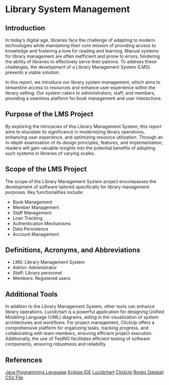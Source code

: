 # Library System Management

## Introduction

In today’s digital age, libraries face the challenge of adapting to modern technologies while maintaining their core mission of providing access to knowledge and fostering a love for reading and learning. Manual systems for library management are often inefficient and prone to errors, hindering the ability of libraries to effectively serve their patrons. To address these challenges, the development of a Library Management System (LMS) presents a viable solution.

In this report, we introduce our library system management, which aims to streamline access to resources and enhance user experience within the library setting. Our system caters to administrators, staff, and members, providing a seamless platform for book management and user interactions.

## Purpose of the LMS Project

By exploring the intricacies of this Library Management System, this report aims to elucidate its significance in modernizing library operations, enhancing user experience, and optimizing resource utilization. Through an in-depth examination of its design principles, features, and implementation, readers will gain valuable insights into the potential benefits of adopting such systems in libraries of varying scales.

## Scope of the LMS Project

The scope of the Library Management System project encompasses the development of software tailored specifically for library management purposes. Key functionalities include:

- Book Management
- Member Management
- Staff Management
- Loan Tracking
- Authentication Mechanisms
- Data Persistence
- Account Management

## Definitions, Acronyms, and Abbreviations

- LMS: Library Management System
- Admin: Administrator
- Staff: Library personnel
- Members: Registered users

## Additional Tools

In addition to the Library Management System, other tools can enhance library operations. Lucidchart is a powerful application for designing Unified Modeling Language (UML) diagrams, aiding in the visualization of system architectures and workflows. For project management, ClickUp offers a comprehensive platform for organizing tasks, tracking progress, and collaborating with team members, ensuring efficient project execution. Additionally, the use of TestNG facilitates efficient testing of software components, ensuring robustness and reliability.

## References

[Java Programming Language](https://www.oracle.com/java/)
[Eclipse IDE](https://www.eclipse.org/)
[Lucidchart](https://www.lucidchart.com/)
[ClickUp](https://clickup.com/)
[Books Dataset CSV File](https://www.kaggle.com/datasets/saurabhbagchi/books-dataset?resource=download)

